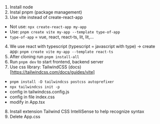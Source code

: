 1. Install node 
2. Instal pnpm (package management)
3. Use vite instead of create-react-app
- Not use: `npx create-react-app my-app`
- Use: `pnpm create vite my-app --template type-of-app`
- `type-of-app` = vue, react, react-ts, lit, lit,...
4. We use react with typescript (typescript = javascript with type)
-> create app: `pnpm create vite my-app --template react-ts`
5. After cloning run `pnpm install-all`
6. Run `pnpm dev` to start frontend, backend server
7. Use css library: TailwindCSS
(docs)[https://tailwindcss.com/docs/guides/vite]
- `pnpm install -D tailwindcss postcss autoprefixer`
- `npx tailwindcss init -p`
- config in tailwindcss.config.js
- config in file index.css 
- modify in App.tsx
8. Install extension Tailwind CSS IntelliSense to help recognize syntax
9. Delete App.css